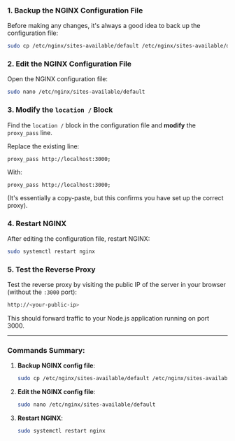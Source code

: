 ### 1. **Backup the NGINX Configuration File**

Before making any changes, it's always a good idea to back up the configuration file:

```bash
sudo cp /etc/nginx/sites-available/default /etc/nginx/sites-available/default.bak
```

### 2. **Edit the NGINX Configuration File**

Open the NGINX configuration file:

```bash
sudo nano /etc/nginx/sites-available/default
```

### 3. **Modify the `location /` Block**

Find the `location /` block in the configuration file and **modify** the `proxy_pass` line.

Replace the existing line:

```nginx
proxy_pass http://localhost:3000;
```

With:

```nginx
proxy_pass http://localhost:3000;
```

(It's essentially a copy-paste, but this confirms you have set up the correct proxy).

### 4. **Restart NGINX**

After editing the configuration file, restart NGINX:

```bash
sudo systemctl restart nginx
```

### 5. **Test the Reverse Proxy**

Test the reverse proxy by visiting the public IP of the server in your browser (without the `:3000` port):

```bash
http://<your-public-ip>
```

This should forward traffic to your Node.js application running on port 3000.

---

### Commands Summary:

1. **Backup NGINX config file**:

   ```bash
   sudo cp /etc/nginx/sites-available/default /etc/nginx/sites-available/default.bak
   ```

2. **Edit the NGINX config file**:

   ```bash
   sudo nano /etc/nginx/sites-available/default
   ```

3. **Restart NGINX**:
   ```bash
   sudo systemctl restart nginx
   ```
